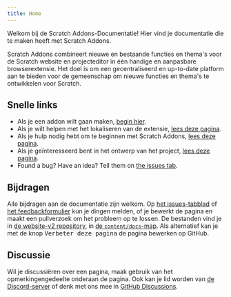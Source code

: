 ```yaml
---
title: Home
---
```


Welkom bij de Scratch Addons-Documentatie! Hier vind je documentatie die te maken heeft met Scratch Addons.

Scratch Addons combineert nieuwe en bestaande functies en thema's voor de Scratch website en projecteditor in één handige en aanpasbare browserextensie. Het doel is om een gecentraliseerd en up-to-date platform aan te bieden voor de gemeenschap om nieuwe functies en thema's te ontwikkelen voor Scratch.

## Snelle links

- Als je een addon wilt gaan maken, [begin hier](develop/getting-started/creating-an-addon).
- Als je wilt helpen met het lokaliseren van de extensie, [lees deze pagina](localization/joining-the-localization-team).
- Als je hulp nodig hebt om te beginnen met Scratch Addons, [lees deze pagina](getting-started/quick-start).
- Als je geïnteresseerd bent in het ontwerp van het project, [lees deze pagina](reference/design).
- Found a bug? Have an idea? Tell them on [the issues tab](https://github.com/ScratchAddons/ScratchAddons/issues).

## Bijdragen

Alle bijdragen aan de documentatie zijn welkom. Op [het issues-tabblad](https://github.com/ScratchAddons/website-v2/issues) of [het feedbackformulier](../feedback) kun je dingen melden, of je bewerkt de pagina en maakt een pullverzoek om het probleem op te lossen. De bestanden vind je in [de website-v2 repository](https://github.com/ScratchAddons/website-v2), in [de `content/docs`-map](https://github.com/ScratchAddons/website-v2/tree/master/content/docs). Als alternatief kan je met de knop <kbd>Verbeter deze pagina</kbd> de pagina bewerken op GitHub.

## Discussie

Wil je discussiëren over een pagina, maak gebruik van het opmerkingengedeelte onderaan de pagina. Ook kan je lid worden van [de Discord-server](https://discord.gg/R5NBqwMjNc) of denk met ons mee in [GitHub Discussions](https://github.com/ScratchAddons/ScratchAddons/discussions).
